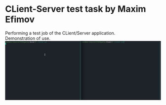# CLient-Server test task by Maxim Efimov
Performing a test job of the CLient/Server application.  
Demonstration of use.
![](gif/example_use.gif)
